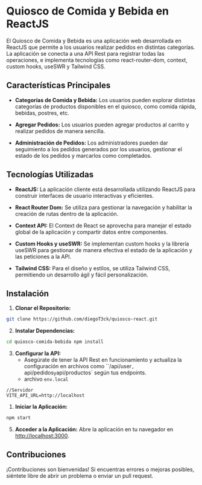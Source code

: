# Quiosco de Comida y Bebida en ReactJS

El Quiosco de Comida y Bebida es una aplicación web desarrollada en ReactJS que permite a los usuarios realizar pedidos en distintas categorías. La aplicación se conecta a una API Rest para registrar todas las operaciones, e implementa tecnologías como react-router-dom, context, custom hooks, useSWR y Tailwind CSS.

## Características Principales

- **Categorías de Comida y Bebida:** Los usuarios pueden explorar distintas categorías de productos disponibles en el quiosco, como comida rápida, bebidas, postres, etc.

- **Agregar Pedidos:** Los usuarios pueden agregar productos al carrito y realizar pedidos de manera sencilla.

- **Administración de Pedidos:** Los administradores pueden dar seguimiento a los pedidos generados por los usuarios, gestionar el estado de los pedidos y marcarlos como completados.

## Tecnologías Utilizadas

- **ReactJS:** La aplicación cliente está desarrollada utilizando ReactJS para construir interfaces de usuario interactivas y eficientes.

- **React Router Dom:** Se utiliza para gestionar la navegación y habilitar la creación de rutas dentro de la aplicación.

- **Context API:** El Context de React se aprovecha para manejar el estado global de la aplicación y compartir datos entre componentes.

- **Custom Hooks y useSWR:** Se implementan custom hooks y la librería useSWR para gestionar de manera efectiva el estado de la aplicación y las peticiones a la API.

- **Tailwind CSS:** Para el diseño y estilos, se utiliza Tailwind CSS, permitiendo un desarrollo ágil y fácil personalización.

## Instalación

1. **Clonar el Repositorio:**
```sh
git clone https://github.com/diegoT3ck/quiosco-react.git
````

2. **Instalar Dependencias:**    
```sh
cd quiosco-comida-bebida npm install
```
    
3. **Configurar la API:**
    - Asegúrate de tener la API Rest en funcionamiento y actualiza la configuración en archivos como ``/api/user`, `api/pedidos` y `api/productos` según tus endpoints.
    - archivo ``env.local``
```env
//Servidor
VITE_API_URL=http://localhost
```

1. **Iniciar la Aplicación:**
```sh
npm start
```
    
5. **Acceder a la Aplicación:** Abre la aplicación en tu navegador en [http://localhost:3000](http://localhost:3000/).
    

## Contribuciones

¡Contribuciones son bienvenidas! Si encuentras errores o mejoras posibles, siéntete libre de abrir un problema o enviar un pull request.
